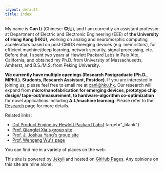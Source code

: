 ```yaml
---
layout: default
title: index
---
```


<div class="gravatar"></div>

My name is **Can Li** (Chinese: 李灿), and I am currently an assistant professor at Department of Electric and Electronic Engineering (EEE) of **the University of Hong Kong (HKU)**, working on analog and neuromorphic computing accelerators based on post-CMOS emerging devices (e.g. memristors), for efficient machine/deep learning, network security, signal processing, etc. Before that, I spent two years at Hewlett Packard Labs in Palo Alto, California, and obtained my Ph.D. from University of Massachusetts, Amherst, and B.S./M.S. from Peking University.

**We currently have multiple openings (Research Postgraduate (Ph.D., MPhil.). Students, Research Assistant, Postdoc).** If you are interested in joining us, please feel free to email me at [canl@hku.hk](mailto:canl@hku.hk).
Our research will expand from **micro/nanofabrication for emerging devices, prototype chip design/ tape-out/measurement, to hardware-algorithm co-optimization** for novel applications including **A.I./machine learning**. Please refer to the [Research](/research.html) page for more details.

<!-- Within the **C**hips for 
**A**ccelerating
**N**euromorphic applications
(**CAN**) Group,  -->



Related links:

- [Dot Product Engine by Hewlett Packard Labs](https://www.labs.hpe.com/next-next/dot-product-engine){:target="_blank"} 
- [Prof. Qiangfei Xia's group site](http://nano.ecs.umass.edu)
- [Prof. J. Joshua Yang's group site](http://www.ecs.umass.edu/ece/jjyang/)
- [Prof. Wengang Wu's page](https://eecs.pku.edu.cn/info/1478/9753.htm)

You can find me in a variety of places on the web:

<p class="social">
    <a href="mailto:canl@hku.hk" title="Email me"><i class="icon-gmail"></i></a>
    <a href="https://www.linkedin.com/in/can-li-b8705125/" title="Connect with me on LinkedIn"><i class="icon-linkedin-squared"></i></a>
    <a href="https://github.com/lican81" title="Fork me on GitHub"><i class="icon-github-circled"></i></a>
</p>


<p>This site is powered by <a href="http://jekyllrb.com/">Jekyll</a> and hosted on
<a href="https://pages.github.com/">GitHub Pages</a>. Any opinions on this site are mine alone.</p>
